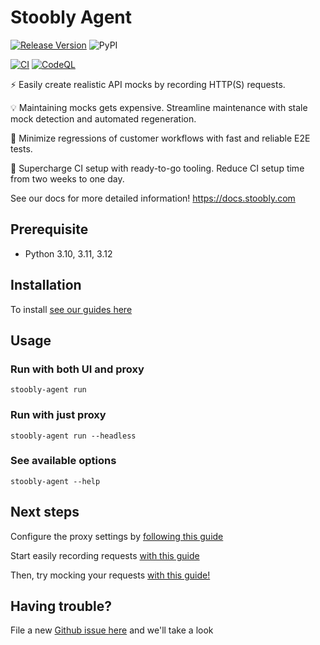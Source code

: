 # Stoobly Agent

[![Release Version](https://img.shields.io/github/v/release/Stoobly/stoobly-agent)](https://github.com/Stoobly/stoobly-agent/releases/latest)
![PyPI](https://img.shields.io/pypi/v/stoobly-agent?color=green)

[![CI](https://github.com/Stoobly/stoobly-agent/actions/workflows/tests.yaml/badge.svg)](https://github.com/Stoobly/stoobly-agent/actions/workflows/tests.yaml)
[![CodeQL](https://github.com/Stoobly/stoobly-agent/actions/workflows/github-code-scanning/codeql/badge.svg)](https://github.com/Stoobly/stoobly-agent/actions/workflows/github-code-scanning/codeql)

⚡ Easily create realistic API mocks by recording HTTP(S) requests.

💡 Maintaining mocks gets expensive. Streamline maintenance with stale mock detection and automated regeneration.

🔨 Minimize regressions of customer workflows with fast and reliable E2E tests.

🚀 Supercharge CI setup with ready-to-go tooling. Reduce CI setup time from two weeks to one day.

See our docs for more detailed information! https://docs.stoobly.com

## Prerequisite

- Python 3.10, 3.11, 3.12

## Installation

To install [see our guides here](https://docs.stoobly.com/getting-started/install-and-run)

## Usage

### Run with both UI and proxy

```
stoobly-agent run
```

### Run with just proxy

```
stoobly-agent run --headless
```

### See available options

```
stoobly-agent --help
```

## Next steps

Configure the proxy settings by [following this guide](https://docs.stoobly.com/getting-started/proxy-configuration)

Start easily recording requests [with this guide](https://docs.stoobly.com/getting-started/record-requests)

Then, try mocking your requests [with this guide!](https://docs.stoobly.com/guides/mocking-apis)


## Having trouble?

File a new [Github issue here](https://github.com/Stoobly/stoobly-agent/issues) and we'll take a look
